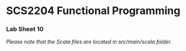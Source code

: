 # SCS2204 Functional Programming
### Lab Sheet 10
_Please note that the Scala files are located in src/main/scala folder._